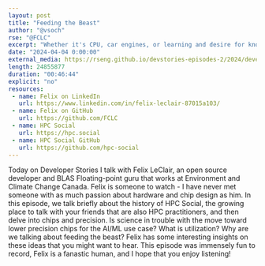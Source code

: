 ```yaml
---
layout: post
title: "Feeding the Beast"
author: "@vsoch"
rse: "@FCLC"
excerpt: "Whether it's CPU, car engines, or learning and desire for knowledge, feed us!"
date: "2024-04-04 0:00:00"
external_media: https://rseng.github.io/devstories-episodes-2/2024/developer-stories-felix-leclair-episode-96.mp3
length: 24855877
duration: "00:46:44"
explicit: "no"
resources:
 - name: Felix on LinkedIn
   url: https://www.linkedin.com/in/felix-leclair-87015a103/
 - name: Felix on GitHub
   url: https://github.com/FCLC
 - name: HPC Social
   url: https://hpc.social
 - name: HPC Social GitHub
   url: https://github.com/hpc-social
---
```


Today on Developer Stories I talk with Felix LeClair, an open source developer and BLAS Floating-point guru that works at Environment and Climate Change Canada. Felix is someone to watch - I have never met someone with as much passion about hardware and chip design as him. In this episode, we talk briefly about the history of HPC Social, the growing place to talk with your friends that are also HPC practitioners, and then delve into chips and precision. Is science in trouble with the move toward lower precision chips for the AI/ML use case? What is utilization? Why are we talking about feeding the beast? Felix has some interesting insights on these ideas that you might want to hear. This episode was immensely fun to record, Felix is a fanastic human, and I hope that you enjoy listening!
